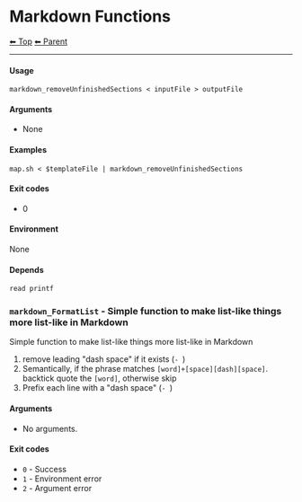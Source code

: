 # Markdown Functions

<!-- TEMPLATE header 2 -->
[⬅ Top](index.md) [⬅ Parent ](../index.md)
<hr />

#### Usage

    markdown_removeUnfinishedSections < inputFile > outputFile
    

#### Arguments

- None

#### Examples

    map.sh < $templateFile | markdown_removeUnfinishedSections

#### Exit codes

- 0

#### Environment

None

#### Depends

    read printf
    
### `markdown_FormatList` - Simple function to make list-like things more list-like in Markdown

Simple function to make list-like things more list-like in Markdown

1. remove leading "dash space" if it exists (`- `)
2. Semantically, if the phrase matches `[word]+[space][dash][space]`. backtick quote the `[word]`, otherwise skip
3. Prefix each line with a "dash space" (`- `)

#### Arguments

- No arguments.

#### Exit codes

- `0` - Success
- `1` - Environment error
- `2` - Argument error
